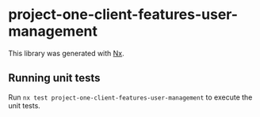 # project-one-client-features-user-management

This library was generated with [Nx](https://nx.dev).

## Running unit tests

Run `nx test project-one-client-features-user-management` to execute the unit tests.
